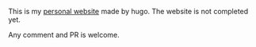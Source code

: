 This is my [personal website](https://ujkuo.github.io) made by hugo. The website is not completed yet.

Any comment and PR is welcome.
